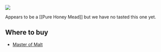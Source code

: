 ![](https://www.masterofmalt.com/mead/p-2813/modern-mead-co/modern-mead-co-original-english-mead.jpg?ss=2.0)

Appears to be a [[Pure Honey Mead]] but we have no tasted this one yet.

## Where to buy

- [Master of Malt](https://scripts.affiliatefuture.com/AFClick.asp?affiliateID=345342&merchantID=7042&programmeID=25000&mediaID=0&tracking=&afsource=60&url=https%3a%2f%2fwww.masterofmalt.com%2fmead%2fmodern-mead-co%2fmodern-mead-co-original-english-mead%2f%3fsrh%3d1)
